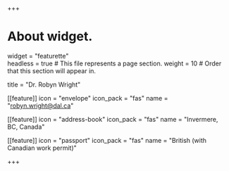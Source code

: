 +++
# About widget.
widget = "featurette"  
headless = true  # This file represents a page section.
weight = 10  # Order that this section will appear in.

title = "Dr. Robyn Wright"

[[feature]]
icon = "envelope"
icon_pack = "fas"
name = "robyn.wright@dal.ca" 

[[feature]]
icon = "address-book"
icon_pack = "fas"
name = "Invermere, BC, Canada"

[[feature]]
icon = "passport"
icon_pack = "fas"
name = "British (with Canadian work permit)"

+++